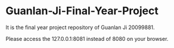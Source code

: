 # Guanlan-Ji-Final-Year-Project

It is the final year project repository of Guanlan Ji 20099881.

Please access the 127.0.0.1:8081 instead of 8080 on your browser.
